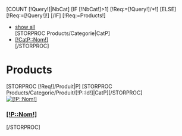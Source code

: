 [COUNT [!Query!]|NbCat]
[IF [!NbCat!]>1]
	[!Req:=[!Query!]/*!]
[ELSE]
	[!Req:=[!Query!]!]
[/IF]
[!Req:=Products!]

<ul id="filters">
	<li><a href="#" data-filter="*">show all</a></li>
	[STORPROC Products/Categorie|CatP]
	   <li><a href="#filter" data-filter="[!CatP::Url!]"  data-option-key="filter">[!CatP::Nom!]</a></li>
	[/STORPROC]
</ul>

<div class="featured">
	<div class="container" >
		<h1>Products</h1>
 		[STORPROC [!Req!]/Produit|P]
			[STORPROC Products/Categorie/Produit/[!P::Id!]|CatP][/STORPROC]
			<div class="col-lg-3 col-sm-3 col-xs-12">
				<div class="produits">
					<div class="element transition [!CatP::Url!]">
						<a href="/[!Lien!]/Produit/[!P::Url!]">
							<img class="img-responsive" src="/[!P::ProduitGrandFormat!][IF [!CatP::Hauteur!]=large].mini.[IF [!CatP::Largeur!]=large]590[ELSE]290[/IF]x590.jpg[ELSE].mini.[IF [!CatP::Largeur!]=large]590[ELSE]290[/IF]x250.jpg[/IF]" alt="[!P::Nom!]"/>
						</a>
						<div class="[!CatP::Couleur!]">
							<h3><a href="/[!Lien!]/Produit/[!P::Url!]">[!P::Nom!]</a></h3>
						</div>
					</div>
				</div>
			</div>
		[/STORPROC]
	</div>
</div>
<script type="text/javascript">
	$(document).ready(function (){
		$('#container').isotope({ filter: '*' });

		$('#container').isotope({
			animationOptions: {
				duration: 750,
				easing: 'linear',
				queue: false
			}
		});

		$('#filters a').click(function(){
 			var selector = $(this).attr('data-filter');
  			$('#container').isotope({ filter: selector });
			return false;
		});
	});
</script>
